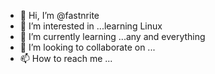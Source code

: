 - 👋 Hi, I’m @fastnrite
- 👀 I’m interested in ...learning Linux 
- 🌱 I’m currently learning ...any and everything 
- 💞️ I’m looking to collaborate on ...
- 📫 How to reach me ...

<!---
fastnrite/fastnrite is a ✨ special ✨ repository because its `README.md` (this file) appears on your GitHub profile.
You can click the Preview link to take a look at your changes.
--->
